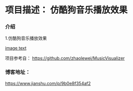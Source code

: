 # 项目描述： 仿酷狗音乐播放效果

### 介绍

1.仿酷狗音乐播放效果

[image text](https://github.com/tenda2014/KuGouMusic/blob/master/doc_raw/jietu.png)

项目参考自：
https://github.com/zhaolewei/MusicVisualizer

### 博客地址：
https://www.jianshu.com/p/9b0e8f354af2